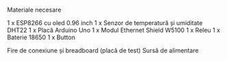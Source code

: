 Materiale necesare

1 x ESP8266 cu oled 0.96 inch
1 x Senzor de temperatură și umiditate DHT22
1 x Placă Arduino Uno
1 x Modul Ethernet Shield W5100
1 x Releu
1 x Baterie 18650
1 x Button

Fire de conexiune și breadboard (placă de test)
Sursă de alimentare

